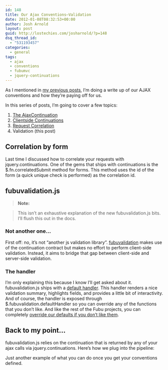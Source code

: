 ```yaml
---
id: 148
title: Our Ajax Conventions–Validation
date: 2012-01-08T08:32:53+00:00
author: Josh Arnold
layout: post
guid: http://lostechies.com/josharnold/?p=148
dsq_thread_id:
  - "531193457"
categories:
  - general
tags:
  - ajax
  - conventions
  - fubumvc
  - jquery-continuations
---
```

As I mentioned in [my previous posts](http://lostechies.com/josharnold/tag/jquery-continuations/), I’m doing a write up of our AJAX conventions and how they’re paying off for us.

In this series of posts, I’m going to cover a few topics:

  1. [The AjaxContinuation](http://lostechies.com/josharnold/2012/01/06/our-ajax-conventions-the-ajaxcontinuation/)
  2. [Clientside Continuations](http://lostechies.com/josharnold/2012/01/06/our-ajax-conventionsclientside-continuations/)
  3. [Request Correlation](http://lostechies.com/josharnold/2012/01/07/our-ajax-conventionsrequest-correlation/)
  4. Validation (this post)

## Correlation by form

Last time I discussed how to correlate your requests with jquery.continuations. One of the gems that ships with continuations is the $.fn.correlatedSubmit method for forms. This method uses the id of the form (a quick unique check is performed) as the correlation id.

## fubuvalidation.js

> **Note:**
  
> This isn’t an exhaustive explanation of the new fubuvalidation.js bits. I’ll flush this out in the docs.

### Not another one…

First off: no, it’s not “another js validation library”. [fubuvalidation](https://github.com/DarthFubuMVC/fubuvalidation-js) makes use of the continuation contract but makes no effort to perform client-side validation. Instead, it aims to bridge that gap between client-side and server-side validation.

### The handler

I’m only explaining this because I know I’ll get asked about it. fubuvalidation.js ships with a [default handler](https://github.com/DarthFubuMVC/fubuvalidation-js/blob/master/fubuvalidation.js#L15). This handler renders a nice validation summary, highlights fields, and provides a little bit of interactivity. And of course, the handler is exposed through $.fubuvalidation.defaultHandler so you can override any of the functions that you don’t like. And like the rest of the Fubu projects, you can completely [override our defaults if you don’t like them](https://github.com/DarthFubuMVC/fubuvalidation-js/blob/master/fubuvalidation.js#L105).

## Back to my point…

fubuvalidation.js relies on the continuation that is returned by any of your ajax calls via jquery.continuations. Here’s how we plug into the pipeline:



Just another example of what you can do once you get your conventions defined.